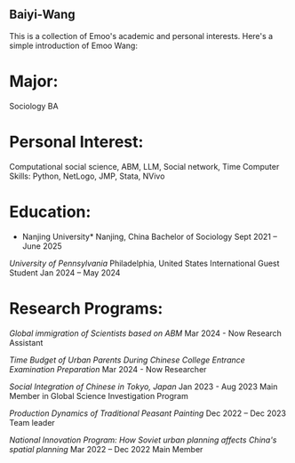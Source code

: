 ## Baiyi-Wang

This is a collection of Emoo's academic and personal interests.
Here's a simple introduction of Emoo Wang:

# Major: 
Sociology BA

# Personal Interest: 
Computational social science, ABM, LLM, Social network, Time
Computer Skills: Python, NetLogo, JMP, Stata, NVivo

# Education:
* Nanjing University*	Nanjing, China      Bachelor of Sociology	   Sept 2021 – June 2025

*University of Pennsylvania*	Philadelphia, United States      International Guest Student    Jan 2024 – May 2024

# Research Programs:
*Global immigration of Scientists based on ABM*       Mar 2024 - Now      Research Assistant

*Time Budget of Urban Parents During Chinese College Entrance Examination Preparation*     Mar 2024 - Now   Researcher

*Social Integration of Chinese in Tokyo, Japan*      Jan 2023 - Aug 2023     Main Member in Global Science Investigation Program

*Production Dynamics of Traditional Peasant Painting*          Dec 2022 – Dec 2023       Team leader

*National Innovation Program: How Soviet urban planning affects China's spatial planning*   Mar 2022 – Dec 2022    Main Member 




